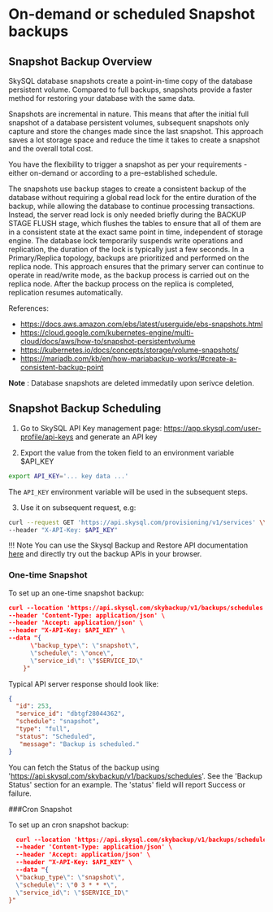 # On-demand or scheduled Snapshot backups

## Snapshot Backup Overview
SkySQL database snapshots create a point-in-time copy of the database persistent volume. Compared to full backups, snapshots provide a faster method for restoring your database with the same data. 

Snapshots are incremental in nature. This means that after the initial full snapshot of a database persistent volumes, subsequent snapshots only capture and store the changes made since the last snapshot. This approach saves a lot storage space and reduce the time it takes to create a snapshot and the overall total cost. 

You have the flexibility to trigger a snapshot as per your requirements - either on-demand or according to a pre-established schedule. 

The snapshots use backup stages to create a consistent backup of the database without requiring a global read lock for the entire duration of the backup, while allowing the database to continue processing transactions. Instead, the server read lock is only needed briefly during the BACKUP STAGE FLUSH stage, which flushes the tables to ensure that all of them are in a consistent state at the exact same point in time, independent of storage engine. The database lock temporarily suspends write operations and replication, the duration of the lock is typically just a few seconds. In a Primary/Replica topology, backups are prioritized and performed on the replica node. This approach ensures that the primary server can continue to operate in read/write mode, as the backup process is carried out on the replica node. After the backup process on the replica is completed, replication resumes automatically.
  
  References:
- <https://docs.aws.amazon.com/ebs/latest/userguide/ebs-snapshots.html>
- <https://cloud.google.com/kubernetes-engine/multi-cloud/docs/aws/how-to/snapshot-persistentvolume>
- <https://kubernetes.io/docs/concepts/storage/volume-snapshots/>
- <https://mariadb.com/kb/en/how-mariabackup-works/#create-a-consistent-backup-point>

 **Note** : Database snapshots are deleted immedatily upon serivce deletion.

 ## Snapshot Backup Scheduling

1. Go to SkySQL API Key management page: https://app.skysql.com/user-profile/api-keys and generate an API key

2. Export the value from the token field to an environment variable $API_KEY
    
  ```bash
  export API_KEY='... key data ...'
  ```
    
  The `API_KEY` environment variable will be used in the subsequent steps.

3. Use it on subsequent request, e.g:
  ```bash 
  curl --request GET 'https://api.skysql.com/provisioning/v1/services' \\
  --header "X-API-Key: $API_KEY"
  ```

!!! Note
    You can use the Skysql Backup and Restore API documentation [here](https://api.skysql.com/public/services/dbs/docs/swagger/index.html) and directly try out the backup APIs in your browser. 

### One-time Snapshot

To set up an one-time snapshot backup:

```json
curl --location 'https://api.skysql.com/skybackup/v1/backups/schedules' \
--header 'Content-Type: application/json' \
--header 'Accept: application/json' \
--header "X-API-Key: $API_KEY" \
--data "{
      \"backup_type\": \"snapshot\",
      \"schedule\": \"once\",
      \"service_id\": \"$SERVICE_ID\"
    }"
```

Typical API server response should look like:

```json
{
  "id": 253,
  "service_id": "dbtgf28044362",
  "schedule": "snapshot",
  "type": "full",
  "status": "Scheduled",
   "message": "Backup is scheduled."
}
```

You can fetch the Status of the backup using 'https://api.skysql.com/skybackup/v1/backups/schedules'. See the 'Backup Status' section for an example. The 'status' field will report Success or failure.

###Cron Snapshot

To set up an cron snapshot backup:

```json
  curl --location 'https://api.skysql.com/skybackup/v1/backups/schedules'
  --header 'Content-Type: application/json' \
  --header 'Accept: application/json' \
  --header "X-API-Key: $API_KEY" \
  --data "{
  \"backup_type\": \"snapshot\",
  \"schedule\": \"0 3 * * *\",
  \"service_id\": \"$SERVICE_ID\"
}"
```

